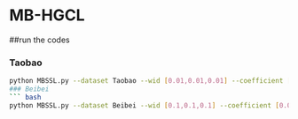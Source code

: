 # MB-HGCL
##run the codes
### Taobao
``` bash
python MBSSL.py --dataset Taobao --wid [0.01,0.01,0.01] --coefficient [1.0/6,4.0/6,1.0/6] --decay 0.01 --batch_size 256 --ssl_temp 0.2
### Beibei
``` bash
python MBSSL.py --dataset Beibei --wid [0.1,0.1,0.1] --coefficient [0.0/6,5.0/6,1.0/6] --decay 10 --batch_size 256 --ssl_temp 0.2
